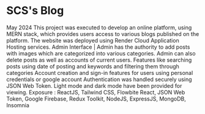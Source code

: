# SCS's Blog




May 2024
This project was executed to develop an online platform, using MERN stack, which provides users access to various blogs published on the platform. The website was deployed using Render Cloud Application Hosting services.
Admin Interface | Admin has the authority to add posts with images which are categorized into various categories. Admin can also delete posts as well as accounts of current users.
Features like searching posts using date of posting and keywords and filtering them through categories
Account creation and sign-in features for users using personal credentials or google account
Authentication was handled securely using JSON Web Token. Light mode and dark mode have been provided for viewing.
Exposure : ReactJS, Tailwind CSS, Flowbite React, JSON Web Token, Google Firebase, Redux Toolkit, NodeJS, ExpressJS, MongoDB, Insomnia 
